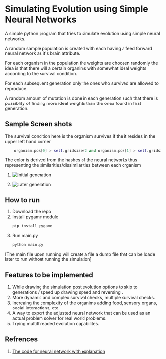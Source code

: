 # Simulating Evolution using Simple Neural Networks

A simple python program that tries to simulate evolution using simple neural networks.

A random sample population is created with each having a feed forward neural network as it's brain attribute.

For each organism in the population the weights are choosen randomly the idea is that there will a certain organims with somewhat ideal weights according to the survival condition.

For each subsequent generation only the ones who survived are allowed to reproduce.

A random amount of mutation is done in each generation such that there is possiblity of finding more ideal weights than the ones found in first generation.

## Sample Screen shots 
The survival condition here is the organism survives if the it resides in the upper left hand corner

```python
    organism.pos[0] > self.gridsize/2 and organism.pos[1] > self.gridsize/2
```



The color is derived from the hashes of the neural networks thus representing the similarities/dissimilarities between each organism

1. ![Initial generation]('https://github.com/AyushBobale/Neuro-Evolution/images/initialgen.png')

2. ![Later generation]('https://github.com/AyushBobale/Neuro-Evolution/images/latergen.png')


## How to run 
1. Download the repo
2. Install pygame module 
    ```bash 
    pip install pygame 
3. Run main.py
    ```bash
    python main.py
[The main file upon running will create a file a dump file that can be loade later to run without running the simulation]

## Features to be implemented 
1. While drawing the simulation post evolution options to skip to generations / speed up drawing speed and reversing .
2. More dynamic and complex survival checks, multiple survival checks.
3. Increaing the complexity of the organims adding food, sensory organs, social interactions, etc.
5. A way to export the adjusted neural network that can be used as an actual problem solver for real world problems.
4. Trying multithreaded evolution capabilites.


## Refrences 
1. [The code for neural network with explanation](https://machinelearningmastery.com/implement-backpropagation-algorithm-scratch-python/)





